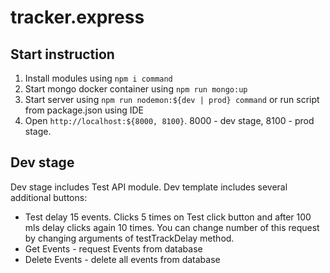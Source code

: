 # tracker.express

## Start instruction

1. Install modules using `npm i command`
2. Start mongo docker container using `npm run mongo:up`
3. Start server using `npm run nodemon:${dev | prod} command` or run script from package.json using IDE
4. Open `http://localhost:${8000, 8100}`. 8000 - dev stage, 8100 - prod stage.


## Dev stage

Dev stage includes Test API module. Dev template includes several additional buttons:
- Test delay 15 events. Clicks 5 times on Test click button and after 100 mls delay clicks again 10 times. You can change number of this request by changing arguments of testTrackDelay method.
- Get Events - request Events from database
- Delete Events - delete all events from database

